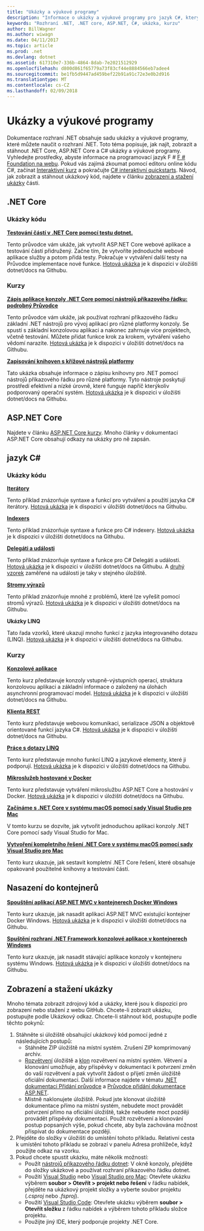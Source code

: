 ```yaml
---
title: "Ukázky a výukové programy"
description: "Informace o ukázky a výukové programy pro jazyk C#, který vám pomůže, .NET Core a ASP.NET Core informace o rozhraní .NET."
keywords: "Rozhraní .NET, .NET core, ASP.NET, C#, ukázka, kurzu"
author: BillWagner
ms.author: wiwagn
ms.date: 04/11/2017
ms.topic: article
ms.prod: .net
ms.devlang: dotnet
ms.assetid: 617310e7-336b-4864-8dab-7e2021512929
ms.openlocfilehash: d800d861f65779a73f83cf44e8884566eb7adee4
ms.sourcegitcommit: be1fb5d9447ad459bef22b91a91c72e3e0b2d916
ms.translationtype: MT
ms.contentlocale: cs-CZ
ms.lasthandoff: 02/09/2018
---
```

# <a name="samples-and-tutorials"></a>Ukázky a výukové programy

Dokumentace rozhraní .NET obsahuje sadu ukázky a výukové programy, které můžete naučit o rozhraní .NET. Toto téma popisuje, jak najít, zobrazit a stáhnout .NET Core, ASP.NET Core a C# ukázky a výukové programy. Vyhledejte prostředky, abyste informace na programovací jazyk F # [F # Foundation na webu](http://fsharp.org/learn.html). Pokud vás zajímá zkoumat pomocí editoru online kódu C#, začínat [Interaktivní kurz](https://www.microsoft.com/net/learn/in-browser-tutorial/1) a pokračujte [C# interaktivní quickstarts](../csharp/quick-starts/index.md). Návod, jak zobrazit a stáhnout ukázkový kód, najdete v článku [zobrazení a stažení ukázky](#viewing-and-downloading-samples) části.

## <a name="net-core"></a>.NET Core

### <a name="samples"></a>Ukázky kódu

**[Testování částí v .NET Core pomocí testu dotnet.](../core/testing/unit-testing-with-dotnet-test.md)**

Tento průvodce vám ukáže, jak vytvořit ASP.NET Core webové aplikace a testování částí přidružený. Začne tím, že vytvoříte jednoduché webové aplikace služby a potom přidá testy. Pokračuje v vytváření další testy na Průvodce implementace nové funkce. [Hotová ukázka](https://github.com/dotnet/docs/tree/master/samples/core/getting-started/unit-testing-using-dotnet-test) je k dispozici v úložišti dotnet/docs na Githubu.

### <a name="tutorials"></a>Kurzy

**[Zápis aplikace konzoly .NET Core pomocí nástrojů příkazového řádku: podrobný Průvodce](../core/tutorials/using-with-xplat-cli.md)**

Tento průvodce vám ukáže, jak používat rozhraní příkazového řádku základní .NET nástrojů pro vývoj aplikací pro různé platformy konzoly. Se spustí s základní konzolovou aplikaci a nakonec zahrnuje více projektech, včetně testování. Můžete přidat funkce krok za krokem, vytváření vašeho vědomí narazíte. [Hotová ukázka](https://github.com/dotnet/docs/tree/master/samples/core/console-apps) je k dispozici v úložišti dotnet/docs na Githubu.

**[Zapisování knihoven s křížové nástrojů platformy](../core/tutorials/libraries.md)**

Tato ukázka obsahuje informace o zápisu knihovny pro .NET pomocí nástrojů příkazového řádku pro různé platformy. Tyto nástroje poskytují prostředí efektivní a nízké úrovně, které funguje napříč kterýkoliv podporovaný operační systém. [Hotová ukázka](https://github.com/dotnet/docs/tree/master/samples/framework/libraries/frameworks-library) je k dispozici v úložišti dotnet/docs na Githubu.

## <a name="aspnet-core"></a>ASP.NET Core

Najdete v článku [ASP.NET Core kurzy](/aspnet/core/tutorials/). Mnoho články v dokumentaci ASP.NET Core obsahují odkazy na ukázky pro ně zapsán.

## <a name="c-language"></a>jazyk C#

### <a name="samples"></a>Ukázky kódu

**[Iterátory](../csharp/iterators.md)**

Tento příklad znázorňuje syntaxe a funkcí pro vytváření a použití jazyka C# iterátory. [Hotová ukázka](https://github.com/dotnet/docs/tree/master/samples/csharp/iterators) je k dispozici v úložišti dotnet/docs na Githubu.

**[Indexers](../csharp/indexers.md)**

Tento příklad znázorňuje syntaxe a funkce pro C# indexery. [Hotová ukázka](https://github.com/dotnet/docs/tree/master/samples/csharp/indexers) je k dispozici v úložišti dotnet/docs na Githubu.

**[Delegáti a události](../csharp/delegates-events.md)**

Tento příklad znázorňuje syntaxe a funkce pro C# Delegáti a události. [Hotová ukázka](https://github.com/dotnet/docs/tree/master/samples/csharp/delegates-and-events) je k dispozici v úložišti dotnet/docs na Githubu. A [druhý vzorek](https://github.com/dotnet/docs/tree/master/samples/csharp/events) zaměřené na události je taky v stejného úložiště.

**[Stromy výrazů](../csharp/expression-trees.md)**

Tento příklad znázorňuje mnohé z problémů, které lze vyřešit pomocí stromů výrazů. [Hotová ukázka](https://github.com/dotnet/docs/tree/master/samples/csharp/expression-trees) je k dispozici v úložišti dotnet/docs na Githubu.

**Ukázky LINQ**

Tato řada vzorků, které ukazují mnoho funkcí z jazyka integrovaného dotazu (LINQ). [Hotová ukázka](https://github.com/dotnet/docs/tree/master/samples/core/linq/csharp) je k dispozici v úložišti dotnet/docs na Githubu.

### <a name="tutorials"></a>Kurzy

**[Konzolové aplikace](../csharp/tutorials/console-teleprompter.md)**

Tento kurz představuje konzoly vstupně-výstupních operací, struktura konzolovou aplikaci a základní informace o založený na úlohách asynchronní programovací model. [Hotová ukázka](https://github.com/dotnet/docs/tree/master/samples/csharp/getting-started/console-teleprompter) je k dispozici v úložišti dotnet/docs na Githubu.

**[Klienta REST](../csharp/tutorials/console-webapiclient.md)**

Tento kurz představuje webovou komunikaci, serializace JSON a objektově orientované funkcí jazyka C#. [Hotová ukázka](https://github.com/dotnet/docs/tree/master/samples/csharp/getting-started/console-webapiclient) je k dispozici v úložišti dotnet/docs na Githubu.

**[Práce s dotazy LINQ](../csharp/tutorials/working-with-linq.md)**

Tento kurz představuje mnoho funkcí LINQ a jazykové elementy, které ji podporují. [Hotová ukázka](https://github.com/dotnet/docs/tree/master/samples/csharp/getting-started/console-linq) je k dispozici v úložišti dotnet/docs na Githubu.

**[Mikroslužeb hostované v Docker](../csharp/tutorials/microservices.md)**

Tento kurz představuje vytváření mikroslužbu ASP.NET Core a hostování v Docker. [Hotová ukázka](https://github.com/dotnet/docs/tree/master/samples/csharp/getting-started/WeatherMicroservice) je k dispozici v úložišti dotnet/docs na Githubu.

**[Začínáme s .NET Core v systému macOS pomocí sady Visual Studio pro Mac](../core/tutorials/using-on-mac-vs.md)**

V tomto kurzu se dozvíte, jak vytvořit jednoduchou aplikaci konzoly .NET Core pomocí sady Visual Studio for Mac.

**[Vytvoření kompletního řešení .NET Core v systému macOS pomocí sady Visual Studio pro Mac](../core/tutorials/using-on-mac-vs-full-solution.md)**

Tento kurz ukazuje, jak sestavit kompletní .NET Core řešení, které obsahuje opakovaně použitelné knihovny a testování částí.

## <a name="deploying-to-containers"></a>Nasazení do kontejnerů

**[Spouštění aplikací ASP.NET MVC v kontejnerech Docker Windows](../framework/docker/aspnetmvc.md)**

Tento kurz ukazuje, jak nasadit aplikaci ASP.NET MVC existující kontejner Docker Windows. [Hotová ukázka](https://github.com/dotnet/docs/tree/master/samples/framework/docker/MVCRandomAnswerGenerator) je k dispozici v úložišti dotnet/docs na Githubu.

**[Spuštění rozhraní .NET Framework konzolové aplikace v kontejnerech Windows](../framework/docker/console.md)**

Tento kurz ukazuje, jak nasadit stávající aplikace konzoly v kontejneru systému Windows. [Hotová ukázka](https://github.com/dotnet/docs/tree/master/samples/framework/docker/ConsoleRandomAnswerGenerator) je k dispozici v úložišti dotnet/docs na Githubu.

## <a name="viewing-and-downloading-samples"></a>Zobrazení a stažení ukázky

Mnoho témata zobrazit zdrojový kód a ukázky, které jsou k dispozici pro zobrazení nebo stažení z webu GitHub. Chcete-li zobrazit ukázku, postupujte podle Ukázkový odkaz. Chcete-li stáhnout kód, postupujte podle těchto pokynů:

1. Stáhněte si úložiště obsahující ukázkový kód pomocí jedné z následujících postupů:
   * Stáhněte ZIP úložiště na místní systém. Zrušení ZIP komprimovaný archiv.
   * [Rozvětvení](https://help.github.com/articles/fork-a-repo/) úložiště a [klon](https://help.github.com/articles/cloning-a-repository/) rozvětvení na místní systém. Větvení a klonování umožňuje, aby příspěvky v dokumentaci k potvrzení změn do vaší rozvětvení a pak vytvořit žádost o přijetí změn úložiště oficiální dokumentaci. Další informace najdete v tématu [.NET dokumentaci Přidání průvodce](https://github.com/dotnet/docs/blob/master/CONTRIBUTING.md) a [Průvodce přidání dokumentace ASP.NET](https://github.com/aspnet/Docs/blob/master/CONTRIBUTING.md).
   * Místně naklonujete úložiště. Pokud jste klonovat úložiště dokumentace přímo na místní systém, nebudete moct provádět potvrzení přímo na oficiální úložiště, takže nebudete moct později provádět příspěvky dokumentaci. Použít rozvětvení a klonování postup popsaných výše, pokud chcete, aby byla zachována možnost přispívat do dokumentace později.
1. Přejděte do složky v úložišti do umístění tohoto příkladu. Relativní cesta k umístění tohoto příkladu se zobrazí v panelu Adresa prohlížeče, když použijte odkaz na vzorku.
1. Pokud chcete spustit ukázku, máte několik možností:
   * Použít [nástrojů příkazového řádku dotnet](../core/tools/index.md): V okně konzoly, přejděte do složky ukázkové a používat rozhraní příkazového řádku dotnet.
   * Použití [Visual Studio](https://www.visualstudio.com/) nebo [Visual Studio pro Mac](https://www.visualstudio.com/vs/visual-studio-mac/): Otevřete ukázku výběrem **soubor > Otevřít > projekt nebo řešení** v řádku nabídek, přejděte na ukázkový projekt složky a vyberte soubor projektu (*.csproj* nebo *.fsproj*).
   * Použití [Visual Studio Code](https://code.visualstudio.com/): Otevřete ukázku výběrem **soubor > Otevřít složku** z řádku nabídek a výběrem tohoto příkladu složce projektu.
   * Použijte jiný IDE, který podporuje projekty .NET Core.
